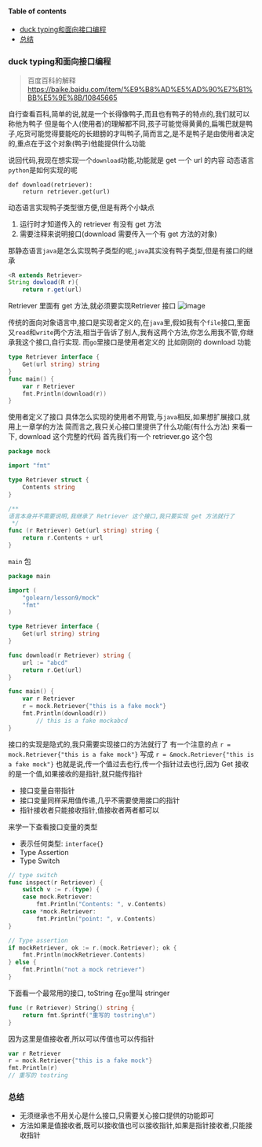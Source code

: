 #### Table of contents
- [duck typing和面向接口编程](#duck-typing和面向接口编程)
- [总结](#总结)

### duck typing和面向接口编程
> 百度百科的解释
https://baike.baidu.com/item/%E9%B8%AD%E5%AD%90%E7%B1%BB%E5%9E%8B/10845665

自行查看百科,简单的说,就是一个长得像鸭子,而且也有鸭子的特点的,我们就可以称他为鸭子
但是每个人(使用者)的理解都不同,孩子可能觉得黄黄的,扁嘴巴就是鸭子,吃货可能觉得要能吃的长翅膀的才叫鸭子,简而言之,是不是鸭子是由使用者决定的,重点在于这个对象(鸭子)他能提供什么功能

说回代码,我现在想实现一个`download`功能,功能就是 get 一个 url 的内容
动态语言`python`是如何实现的呢
```
def download(retriever):
    return retriever.get(url)
```
动态语言实现鸭子类型很方便,但是有两个小缺点
1. 运行时才知道传入的 retriever 有没有 get 方法
2. 需要注释来说明接口(download 需要传入一个有 get 方法的对象)

那静态语言`java`是怎么实现鸭子类型的呢,`java`其实没有鸭子类型,但是有接口的继承
```java
<R extends Retriever>
String dowload(R r){
    return r.get(url)
```
Retriever 里面有 get 方法,就必须要实现Retriever 接口
![image](http://upload-images.jianshu.io/upload_images/5317015-ee9a9378fc0b52ec.jpg?imageMogr2/auto-orient/strip%7CimageView2/2/w/1240)

传统的面向对象语言中,接口是实现者定义的,在`java`里,假如我有个`file`接口,里面又`read`和`write`两个方法,相当于告诉了别人,我有这两个方法,你怎么用我不管,你继承我这个接口,自行实现.
而`go`里接口是使用者定义的
比如刚刚的 download 功能
```go
type Retriever interface {
	Get(url string) string
}
func main() {
	var r Retriever
	fmt.Println(download(r))
}
```
使用者定义了接口
具体怎么实现的使用者不用管,与`java`相反,如果想扩展接口,就用上一章学的方法
简而言之,我只关心接口里提供了什么功能(有什么方法)
来看一下, download 这个完整的代码
首先我们有一个 retriever.go 这个包
```go
package mock

import "fmt"

type Retriever struct {
	Contents string
}

/**
语言本身并不需要说明,我继承了 Retriever 这个接口,我只要实现 get 方法就行了
 */
func (r Retriever) Get(url string) string {
	return r.Contents + url
}
```
`main` 包
```go
package main

import (
	"golearn/lesson9/mock"
	"fmt"
)

type Retriever interface {
	Get(url string) string
}

func download(r Retriever) string {
	url := "abcd"
	return r.Get(url)
}

func main() {
	var r Retriever
	r = mock.Retriever{"this is a fake mock"}
	fmt.Println(download(r))
        // this is a fake mockabcd
}
```

接口的实现是隐式的,我只需要实现接口的方法就行了
有一个注意的点
`r = mock.Retriever{"this is a fake mock"}`
写成
`r = &mock.Retriever{"this is a fake mock"}`
也就是说,传一个值过去也行,传一个指针过去也行,因为 Get 接收的是一个值,如果接收的是指针,就只能传指针
- 接口变量自带指针
- 接口变量同样采用值传递,几乎不需要使用接口的指针
- 指针接收者只能接收指针,值接收者两者都可以

来学一下查看接口变量的类型
- 表示任何类型: `interface{}`
- Type Assertion
- Type Switch

```go
// type switch
func inspect(r Retriever) {
	switch v := r.(type) {
	case mock.Retriever:
		fmt.Println("Contents: ", v.Contents)
	case *mock.Retriever:
		fmt.Println("point: ", v.Contents)
}

// Type assertion
if mockRetriever, ok := r.(mock.Retriever); ok {
	fmt.Println(mockRetriever.Contents)
} else {
	fmt.Println("not a mock retriever")
}
```

下面看一个最常用的接口, toString
在`go`里叫 stringer
```go
func (r Retriever) String() string {
	return fmt.Sprintf("重写的 tostring\n")
}
```
因为这里是值接收者,所以可以传值也可以传指针
```go
var r Retriever
r = mock.Retriever{"this is a fake mock"}
fmt.Println(r)
// 重写的 tostring
```

### 总结
- 无须继承也不用关心是什么接口,只需要关心接口提供的功能即可
- 方法如果是值接收者,既可以接收值也可以接收指针,如果是指针接收者,只能接收指针



